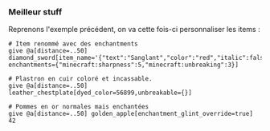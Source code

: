 
### Meilleur stuff

Reprenons l'exemple précédent, on va cette fois-ci personnaliser les items :

```mcfunction
# Item renommé avec des enchantments
give @a[distance=..50] diamond_sword[item_name='{"text":"Sanglant","color":"red","italic":false}, enchantments={"minecraft:sharpness":5,"minecraft:unbreaking":3}]

# Plastron en cuir coloré et incassable.
give @a[distance=..50] leather_chestplate[dyed_color=56899,unbreakable={}]

# Pommes en or normales mais enchantées
give @a[distance=..50] golden_apple[enchantment_glint_override=true] 42
```

